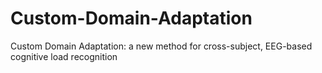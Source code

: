 # Custom-Domain-Adaptation
Custom Domain Adaptation: a new method for cross-subject, EEG-based cognitive load recognition
